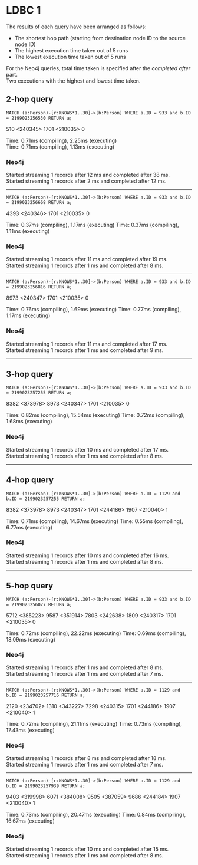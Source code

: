 # LDBC 1

The results of each query have been arranged as follows:
- The shortest hop path (starting from destination node ID to the source node ID)
- The highest execution time taken out of 5 runs
- The lowest execution time taken out of 5 runs

For the Neo4j queries, total time taken is specified after the _completed after_ part.  
Two executions with the highest and lowest time taken.  

## 2-hop query

`MATCH (a:Person)-[r:KNOWS*1..30]->(b:Person) WHERE a.ID = 933 and b.ID = 2199023256530 RETURN a;`  

510 <240345> 1701 <210035> 0

Time: 0.71ms (compiling), 2.25ms (executing)  
Time: 0.71ms (compiling), 1.13ms (executing)

### Neo4j

Started streaming 1 records after 12 ms and completed after 38 ms.    
Started streaming 1 records after 2 ms and completed after 12 ms.  

------------------------------------------------------------------

`MATCH (a:Person)-[r:KNOWS*1..30]->(b:Person) WHERE a.ID = 933 and b.ID = 2199023256668 RETURN a;`  

4393 <240346> 1701 <210035> 0

Time: 0.37ms (compiling), 1.17ms (executing)
Time: 0.37ms (compiling), 1.11ms (executing)

### Neo4j

Started streaming 1 records after 11 ms and completed after 19 ms.  
Started streaming 1 records after 1 ms and completed after 8 ms.  

------------------------------

`MATCH (a:Person)-[r:KNOWS*1..30]->(b:Person) WHERE a.ID = 933 and b.ID = 2199023256816 RETURN a;`  

8973 <240347> 1701 <210035> 0

Time: 0.76ms (compiling), 1.69ms (executing)
Time: 0.77ms (compiling), 1.17ms (executing)

### Neo4j

Started streaming 1 records after 11 ms and completed after 17 ms.  
Started streaming 1 records after 1 ms and completed after 9 ms.  

----------------

## 3-hop query

`MATCH (a:Person)-[r:KNOWS*1..30]->(b:Person) WHERE a.ID = 933 and b.ID = 2199023257255 RETURN a;`  

8382 <373978> 8973 <240347> 1701 <210035> 0

Time: 0.82ms (compiling), 15.54ms (executing)
Time: 0.72ms (compiling), 1.68ms (executing)

### Neo4j

Started streaming 1 records after 10 ms and completed after 17 ms.  
Started streaming 1 records after 1 ms and completed after 8 ms.  

----------------

## 4-hop query

`MATCH (a:Person)-[r:KNOWS*1..30]->(b:Person) WHERE a.ID = 1129 and b.ID = 2199023257255 RETURN a;`  

8382 <373978> 8973 <240347> 1701 <244186> 1907 <210040> 1

Time: 0.71ms (compiling), 14.67ms (executing)
Time: 0.55ms (compiling), 6.77ms (executing)

### Neo4j

Started streaming 1 records after 10 ms and completed after 16 ms.  
Started streaming 1 records after 1 ms and completed after 8 ms.  

------------------

## 5-hop query

`MATCH (a:Person)-[r:KNOWS*1..30]->(b:Person) WHERE a.ID = 933 and b.ID = 2199023256077 RETURN a;`  

5712 <385223> 9587 <351914> 7803 <242638> 1809 <240317> 1701 <210035> 0

Time: 0.72ms (compiling), 22.22ms (executing)
Time: 0.69ms (compiling), 18.09ms (executing)

### Neo4j

Started streaming 1 records after 1 ms and completed after 8 ms.  
Started streaming 1 records after 1 ms and completed after 7 ms.  

---------------------

`MATCH (a:Person)-[r:KNOWS*1..30]->(b:Person) WHERE a.ID = 1129 and b.ID = 2199023257716 RETURN a;`  

2120 <234702> 1310 <343227> 7298 <240315> 1701 <244186> 1907 <210040> 1

Time: 0.72ms (compiling), 21.11ms (executing)
Time: 0.73ms (compiling), 17.43ms (executing)

### Neo4j

Started streaming 1 records after 8 ms and completed after 18 ms.  
Started streaming 1 records after 1 ms and completed after 7 ms.  

-----------------------

`MATCH (a:Person)-[r:KNOWS*1..30]->(b:Person) WHERE a.ID = 1129 and b.ID = 2199023257939 RETURN a;`  

9403 <319998> 6071 <384008> 9505 <387059> 9686 <244184> 1907 <210040> 1

Time: 0.73ms (compiling), 20.47ms (executing)
Time: 0.84ms (compiling), 16.67ms (executing)

### Neo4j

Started streaming 1 records after 10 ms and completed after 15 ms.  
Started streaming 1 records after 1 ms and completed after 8 ms.  

